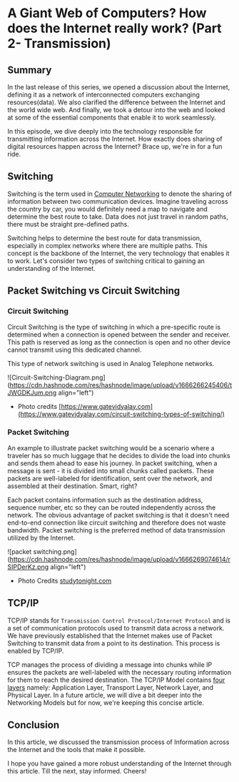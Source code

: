 # A Giant Web of Computers? How does the Internet really work? (Part 2- Transmission)

## Summary
In the last release of this series, we opened a discussion about the Internet, defining it as a network of interconnected computers exchanging resources(data). We also clarified the difference between the Internet and the world wide web. And finally, we took a detour into the web and looked at some of the essential components that enable it to work seamlessly. 

In this episode, we dive deeply into the technology responsible for transmitting information across the Internet. How exactly does sharing of digital resources happen across the Internet? 
Brace up, we're in for a fun ride. 

## Switching

Switching is the term used in [Computer Networking](https://en.wikipedia.org/wiki/Computer_network) to denote the sharing of information between two communication devices.  Imagine traveling across the country by car, you would definitely need a map to navigate and determine the best route to take. Data does not just travel in random paths, there must be straight pre-defined paths. 

Switching helps to determine the best route for data transmission, especially in complex networks where there are multiple paths. This concept is the backbone of the Internet, the very technology that enables it to work.
Let's consider two types of switching critical to gaining an understanding of the Internet.

## Packet Switching vs Circuit Switching

### Circuit Switching
Circuit Switching is the type of switching in which a pre-specific route is determined when a connection is opened between the sender and receiver. This path is reserved as long as the connection is open and no other device cannot transmit using this dedicated channel.

This type of network switching is used in Analog Telephone networks.


![Circuit-Switching-Diagram.png](https://cdn.hashnode.com/res/hashnode/image/upload/v1666266245406/tJWGDKJum.png align="left")
- Photo credits [https://www.gatevidyalay.com](https://www.gatevidyalay.com/circuit-switching-types-of-switching/)

### Packet Switching
An example to illustrate packet switching would be a scenario where a traveler has so much luggage that he decides to divide the load into chunks and sends them ahead to ease his journey. In packet switching, when a message is sent - it is divided into small chunks called packets. These packets are well-labeled for identification, sent over the network, and assembled at their destination.  Smart, right? 

Each packet contains information such as the destination address, sequence number, etc so they can be routed independently across the network. The obvious advantage of packet switching is that it doesn't need end-to-end connection like circuit switching and therefore does not waste bandwidth. Packet switching is the preferred method of data transmission utilized by the Internet.

![packet switching.png](https://cdn.hashnode.com/res/hashnode/image/upload/v1666269074614/rSIPDerKz.png align="left")
- Photo Credits [studytonight.com](https://www.studytonight.com/computer-networks/packet-switching-in-computer-networks)

## TCP/IP
TCP/IP stands for `Transmission Control Protocol/Internet Protocol` and is a set of communication protocols used to transmit data across a network. We have previously established that the Internet makes use of Packet Switching to transmit data from a point to its destination. This process is enabled by TCP/IP. 

TCP manages the process of dividing a message into chunks while IP ensures the packets are well-labeled with the necessary routing information for them to reach the desired destination. The TCP/IP Model contains [four layers](https://www.geeksforgeeks.org/tcp-ip-model/) namely: Application Layer, Transport Layer, Network Layer, and Physical Layer. In a future article, we will dive a bit deeper into the Networking Models but for now, we're keeping this concise article.

## Conclusion
In this article, we discussed the transmission process of Information across the Internet and the tools that make it possible. 

 I hope you have gained a more robust understanding of the Internet through this article. Till the next, stay informed. Cheers!